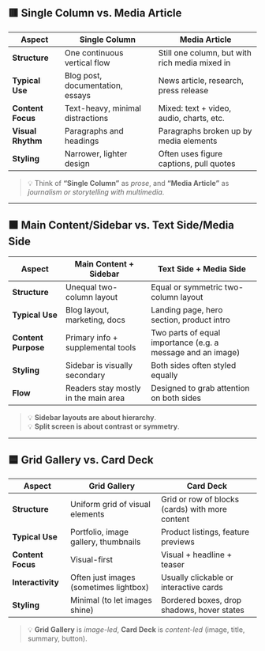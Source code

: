 
## 🟥 Single Column vs. Media Article

| **Aspect**        | **Single Column**                     | **Media Article**                             |
|------------------|----------------------------------------|-----------------------------------------------|
| **Structure**     | One continuous vertical flow           | Still one column, but with rich media mixed in |
| **Typical Use**   | Blog post, documentation, essays       | News article, research, press release         |
| **Content Focus** | Text-heavy, minimal distractions       | Mixed: text + video, audio, charts, etc.      |
| **Visual Rhythm** | Paragraphs and headings                | Paragraphs broken up by media elements        |
| **Styling**       | Narrower, lighter design               | Often uses figure captions, pull quotes       |

> 💡 Think of **“Single Column”** as *prose*, and **“Media Article”** as *journalism or storytelling with multimedia*.

---

## 🟩 Main Content/Sidebar vs. Text Side/Media Side

| **Aspect**        | **Main Content + Sidebar**             | **Text Side + Media Side**                    |
|------------------|----------------------------------------|-----------------------------------------------|
| **Structure**     | Unequal two-column layout              | Equal or symmetric two-column layout          |
| **Typical Use**   | Blog layout, marketing, docs           | Landing page, hero section, product intro     |
| **Content Purpose** | Primary info + supplemental tools    | Two parts of equal importance (e.g. a message and an image) |
| **Styling**       | Sidebar is visually secondary          | Both sides often styled equally               |
| **Flow**          | Readers stay mostly in the main area   | Designed to grab attention on both sides      |

> 💡 **Sidebar layouts are about hierarchy**.  
> 💡 **Split screen is about contrast or symmetry**.

---

## 🟦 Grid Gallery vs. Card Deck

| **Aspect**        | **Grid Gallery**                       | **Card Deck**                                 |
|------------------|----------------------------------------|-----------------------------------------------|
| **Structure**     | Uniform grid of visual elements        | Grid or row of blocks (cards) with more content |
| **Typical Use**   | Portfolio, image gallery, thumbnails   | Product listings, feature previews            |
| **Content Focus** | Visual-first                           | Visual + headline + teaser                    |
| **Interactivity** | Often just images (sometimes lightbox) | Usually clickable or interactive cards        |
| **Styling**       | Minimal (to let images shine)          | Bordered boxes, drop shadows, hover states    |

> 💡 **Grid Gallery** is *image-led*, **Card Deck** is *content-led* (image, title, summary, button).
